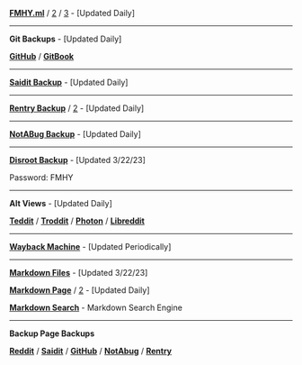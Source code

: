 **[FMHY.ml](https://www.fmhy.ml/)** / [2](https://freemediaheckyeah.ml/) / [3](https://fmhy.tk/) - [Updated Daily]

***

**Git Backups** - [Updated Daily]

**[GitHub](https://github.com/nbats/FMHY/wiki/FREEMEDIAHECKYEAH)** / **[GitBook](https://fckr.gitbook.io/fmhy)** 

***

**[Saidit Backup](https://saidit.net/s/freemediaheckyeah/wiki/index)** - [Updated Daily]

***

**[Rentry Backup](https://rentry.co/FMHY)** / [2](https://rentry.org/piracy) - [Updated Daily]

***

**[NotABug Backup](https://notabug.org/nbatman/freemediaheckyeah/wiki/_pages)** - [Updated Daily]

***

**[Disroot Backup](https://bin.disroot.org/?32a7e05dacc18ba7#H1qoYBpYyQAXAn62LVQgmTYpqCLNE3ZsXV4KnpprN77E)** - [Updated 3/22/23]

Password: FMHY

***

**Alt Views** - [Updated Daily]

**[Teddit](https://teddit.net/r/FREEMEDIAHECKYEAH/wiki)** / **[Troddit](https://www.troddit.com/r/FREEMEDIAHECKYEAH/wiki)** / **[Photon](https://photon-reddit.com/r/freemediaheckyeah/wiki/index)** / **[Libreddit](https://libreddit.foss.wtf/r/FREEMEDIAHECKYEAH/wiki)**

***

**[Wayback Machine](https://web.archive.org/web/20211218000000*/https://www.reddit.com/r/FREEMEDIAHECKYEAH/)** - [Updated Periodically]

***

**[Markdown Files](https://mega.nz/file/2uIlUaBC#jehLDt5C1WZt7cijGTHiTtgbvouLV8xlRUiaIobAtH0)** - [Updated 3/22/23]

**[Markdown Page](https://raw.githubusercontent.com/nbats/FMHYedit/main/single-page)** / [2](https://gist.githubusercontent.com/taskylizard/5ba73bf97dccf159316edcf4c6520856/raw/90fbdde564f53bfd02cce0190738d0d090bceb1c/fmhy.md) - [Updated Daily]

**[Markdown Search](https://github.com/Rust1667/a-FMHY-search-engine)** - Markdown Search Engine

***

**Backup Page Backups**

**[Reddit](https://www.reddit.com/r/FREEMEDIAHECKYEAH/wiki/backups)** / **[Saidit](https://saidit.net/s/freemediaheckyeah/wiki/backups)** / **[GitHub](https://github.com/nbats/FMHY/wiki/Backups/)** / **[NotAbug](https://notabug.org/nbatman/freemediaheckyeah/wiki/Backups/)** / **[Rentry](https://rentry.co/FMHYbackups/)**